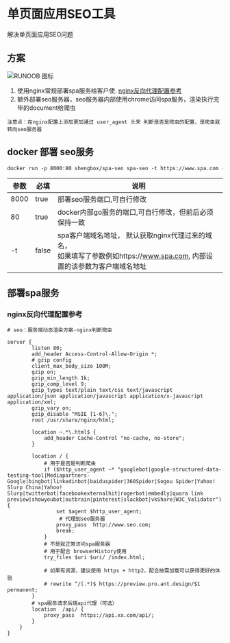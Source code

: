 # 单页面应用SEO工具

解决单页面应用SEO问题

## 方案
![RUNOOB 图标](https://shengbox-picture-bed.oss-cn-hangzhou.aliyuncs.com/WechatIMG72.jpeg)  


1. 使用nginx常规部署spa服务给客户使. [nginx反向代理配置参考](#nginx反向代理配置参考)
2. 额外部署seo服务器，seo服务器内部使用chrome访问spa服务，渲染执行完毕的document给爬虫
```
注意点：在nginx配置上添加更加通过 user_agent 头来 判断是否是爬虫的配置，是爬虫就转向seo服务器
```

## docker 部署 seo服务
```dockerfile
docker run -p 8000:80 shengbox/spa-seo spa-seo -t https://www.spa.com -p 80
```

|  参数   | 必填  |说明 |
|  ----------  | ----  |---------- |
| 8000|true | 部署seo服务端口,可自行修改  |
|  80 | true  |  docker内部go服务的端口,可自行修改，但前后必须保持一致  |
|  -t  | false |  spa客户端域名地址， 默认获取nginx代理过来的域名，<br/> 如果填写了参数例如https://www.spa.com, 内部设置的该参数为客户端域名地址   |






## 部署spa服务 

### nginx反向代理配置参考

```
# seo：服务端动态渲染方案-nginx判断爬虫

server {
        listen 80;
        add_header Access-Control-Allow-Origin *;
        # gzip config
        client_max_body_size 100M;
        gzip on;
        gzip_min_length 1k;
        gzip_comp_level 9;
        gzip_types text/plain text/css text/javascript application/json application/javascript application/x-javascript application/xml;
        gzip_vary on;
        gzip_disable "MSIE [1-6]\.";
        root /usr/share/nginx/html;

        location ~.*\.html$ {
            add_header Cache-Control "no-cache, no-store";
        }

        location / {
            # 用于是否是判断爬虫
            if ($http_user_agent ~* "googlebot|google-structured-data-testing-tool|Mediapartners-Google|bingbot|linkedinbot|baiduspider|360Spider|Sogou Spider|Yahoo! Slurp China|Yahoo! Slurp|twitterbot|facebookexternalhit|rogerbot|embedly|quora link preview|showyoubot|outbrain|pinterest|slackbot|vkShare|W3C_Validator") {
                set $agent $http_user_agent;
                 # 代理到seo服务器
                proxy_pass  http://www.seo.com;
                break;
            }
            # 不是就正常访问spa服务器
            # 用于配合 browserHistory使用
            try_files $uri $uri/ /index.html;

            # 如果有资源，建议使用 https + http2，配合按需加载可以获得更好的体验
            # rewrite ^/(.*)$ https://preview.pro.ant.design/$1 permanent;
        }
        # spa服务请求后端api代理（可选）
        location  /api/ {
            proxy_pass  https://api.xx.com/api/;
        }
    }
}
```

